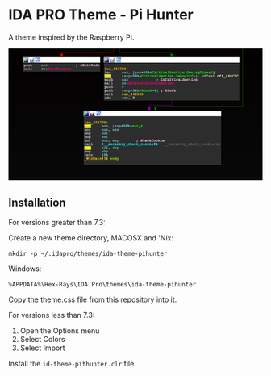 # IDA PRO Theme - Pi Hunter

A theme inspired by the Raspberry Pi.

![IDA Pro Raspberry Pi Theme Example](idaprothemescreenshot.png "IDA Pro Theme - Pi Hunter")


## Installation

For versions greater than 7.3:

Create a new theme directory, MACOSX and 'Nix:

```
mkdir -p ~/.idapro/themes/ida-theme-pihunter
```

Windows:

```
%APPDATA%\Hex-Rays\IDA Pro\themes\ida-theme-pihunter
```

Copy the theme.css file from this repository into it.

For versions less than 7.3:

1. Open the Options menu
2. Select Colors
3. Select Import

Install the `id-theme-pithunter.clr` file.


